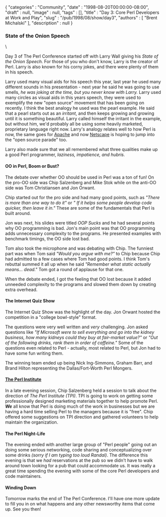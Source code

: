 {
   "categories" : "Community",
   "date" : "1998-08-20T00:00:00-08:00",
   "draft" : null,
   "image" : null,
   "tags" : [],
   "title" : "Day 3: Core Perl Developers at Work and Play",
   "slug" : "/pub/1998/08/show/day3",
   "authors" : [
      "Brent Michalski"
   ],
   "description" : null
}



### State of the Onion Speech

\

Day 3 of The Perl Conference started off with Larry Wall giving his
*State of the Onion Speech.* For those of you who don't know, Larry is
the creator of Perl. Larry is also known for his corny jokes, and there
were plenty of them in his speech.

Larry used many visual aids for his speech this year, last year he used
many different sounds in his presentation - next year he said he was
going to use smells, *he was joking at the time, but you never know with
Larry.* Larry used many circles as visual aids in this years speech,
they were used to exemplify the new "open source" movement that has been
going on recently. I think the best analogy he used was the pearl
example. He said that a pearl starts out as an *irritant*, and then
keeps growing and growing until it is something beautiful. Larry called
himself the irritant in the example, but without him, we'd probably all
be using some heavily marketed, proprietary language right now. Larry's
analogy relates well to how Perl is now, the same goes for
[Apache](http://www.apache.org) and now
[Netscape](http://www.netscape.com) is hoping to jump into the "open
source parade" too.

Larry also made sure that we all remembered what three qualities make up
a good Perl programmer, *laziness, impatience, and hubris.*

#### OO in Perl, Boom or Bust?

The debate over whether OO should be used in Perl was a ton of fun! On
the pro-OO side was Chip Salzenberg and Mike Stok while on the anti-OO
side was Tom Christiansen and Jon Orwant.

Chip started out for the pro side and had many good points, such as
*"There is more than one way to do it"* or *" If it helps some people
develop code quicker, then leave it in."* These are some of the
fundamentals that Perl is built around.

Jon was next, his slides were titled *OOP Sucks* and he had several
points why OO programming is bad. Jon's main point was that OO
programming adds unnecessary complexity to the programs. He presented
examples with benchmark timings, the OO side lost bad.

Tom also took the microphone and was debating with Chip. The funniest
part was when Tom said *"Would you argue with me?"* to Chip because Chip
had admitted to a few cases where Tom had good points. I think Tom's
rebuttal summed it all up when he said *"Remember what static actually
means... dead."* Tom got a round of applause for that one.

When the debate ended, I got the feeling that OO lost because it added
unneeded complexity to the programs and slowed them down by creating
extra overhead.

#### The Internet Quiz Show

The Internet Quiz Show was the highlight of the day. Jon Orwant hosted
the competition in a "college bowl-style" format.

The questions were very well written and *very* challenging. Jon asked
questions like *"If Microsoft were to sell everything and go into the
kidney business, how many kidneys could they buy at fair-market value?"*
or *"Out of the following drinks, rank them in order of caffeine."* Some
of the questions even related to Perl - actually, most related to Perl,
but Jon had to have some fun writing them.

The winning team ended up being Nick Ing-Simmons, Graham Barr, and Brand
Hilton representing the Dallas/Fort-Worth Perl Mongers.

#### [The Perl Institute](http://www.perl.org)

In a late evening session, Chip Salzenberg held a session to talk about
the direction of *The Perl Institute (TPI)*. TPI is going to work on
getting some professionally designed marketing materials together to
help promote Perl. ***We*** all know that Perl is doing much of the work
in businesses but we are having a hard time selling Perl to the managers
because it is "free". Chip offered some suggestions on TPI direction and
gathered volunteers to help maintain the organization.

#### The Perl Night-Life

The evening ended with another large group of "Perl people" going out an
doing some serious networking, code sharing and conceptualizing over
some drinks *(sorry if I am typing too loud Randal)*. The difference
this evening is that we *had* reservations at the pub so we didn't have
to walk around town looking for a pub that could accommodate us. It was
really a great time spending the evening with some of the core Perl
developers and code maintainers.

#### Winding Down

Tomorrow marks the end of The Perl Conference. I'll have one more update
to fill you in on what happens and any other newsworthy items that come
up. See you then!
